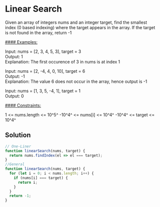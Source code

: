 # Linear Search

Given an array of integers nums and an integer target, find the smallest index (0 based indexing) where the target appears in the array. If the target is not found in the array, return -1

<ins>#### Examples:</ins>

Input: nums = [2, 3, 4, 5, 3], target = 3  
Output: 1  
Explanation: The first occurence of 3 in nums is at index 1  
  
Input: nums = [2, -4, 4, 0, 10], target = 6  
Output: -1  
Explanation: The value 6 does not occur in the array, hence output is -1  
  
Input: nums = [1, 3, 5, -4, 1], target = 1  
Output: 0  

<ins>#### Constraints:</ins>

1 <= nums.length <= 10^5^
-10^4^ <= nums[i] <= 10^4^
-10^4^ <= target <= 10^4^

## Solution

```Javascript
// One-Liner
function linearSearch(nums, target) {
  return nums.findIndex(el => el === target);
}
//General
function linearSearch(nums, target) {
  for (let i = 0; i < nums.length; i++) {
    if (nums[i] === target) {
      return i;
    }
  }
  return -1;
}

```
